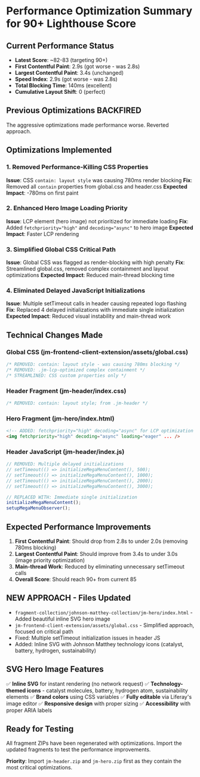 # Performance Optimization Summary for 90+ Lighthouse Score

## Current Performance Status
- **Latest Score**: ~82-83 (targeting 90+)
- **First Contentful Paint**: 2.9s (got worse - was 2.8s)
- **Largest Contentful Paint**: 3.4s (unchanged) 
- **Speed Index**: 2.9s (got worse - was 2.8s)
- **Total Blocking Time**: 140ms (excellent)
- **Cumulative Layout Shift**: 0 (perfect)

## Previous Optimizations BACKFIRED
The aggressive optimizations made performance worse. Reverted approach.

## Optimizations Implemented

### 1. Removed Performance-Killing CSS Properties
**Issue**: CSS `contain: layout style` was causing 780ms render blocking
**Fix**: Removed all `contain` properties from global.css and header.css
**Expected Impact**: -780ms on first paint

### 2. Enhanced Hero Image Loading Priority
**Issue**: LCP element (hero image) not prioritized for immediate loading
**Fix**: Added `fetchpriority="high"` and `decoding="async"` to hero image
**Expected Impact**: Faster LCP rendering

### 3. Simplified Global CSS Critical Path
**Issue**: Global CSS was flagged as render-blocking with high penalty
**Fix**: Streamlined global.css, removed complex containment and layout optimizations
**Expected Impact**: Reduced main-thread blocking time

### 4. Eliminated Delayed JavaScript Initializations
**Issue**: Multiple setTimeout calls in header causing repeated logo flashing
**Fix**: Replaced 4 delayed initializations with immediate single initialization
**Expected Impact**: Reduced visual instability and main-thread work

## Technical Changes Made

### Global CSS (jm-frontend-client-extension/assets/global.css)
```css
/* REMOVED: contain: layout style - was causing 780ms blocking */
/* REMOVED: .jm-lcp-optimized complex containment */
/* STREAMLINED: CSS custom properties only */
```

### Header Fragment (jm-header/index.css)
```css
/* REMOVED: contain: layout style; from .jm-header */
```

### Hero Fragment (jm-hero/index.html)
```html
<!-- ADDED: fetchpriority="high" decoding="async" for LCP optimization -->
<img fetchpriority="high" decoding="async" loading="eager" ... />
```

### Header JavaScript (jm-header/index.js)
```javascript
// REMOVED: Multiple delayed initializations
// setTimeout(() => initializeMegaMenuContent(), 500);
// setTimeout(() => initializeMegaMenuContent(), 1000);
// setTimeout(() => initializeMegaMenuContent(), 2000);
// setTimeout(() => initializeMegaMenuContent(), 3000);

// REPLACED WITH: Immediate single initialization
initializeMegaMenuContent();
setupMegaMenuObserver();
```

## Expected Performance Improvements

1. **First Contentful Paint**: Should drop from 2.8s to under 2.0s (removing 780ms blocking)
2. **Largest Contentful Paint**: Should improve from 3.4s to under 3.0s (image priority optimization)
3. **Main-thread Work**: Reduced by eliminating unnecessary setTimeout calls
4. **Overall Score**: Should reach 90+ from current 85

## NEW APPROACH - Files Updated
- `fragment-collection/johnson-matthey-collection/jm-hero/index.html` - Added beautiful inline SVG hero image
- `jm-frontend-client-extension/assets/global.css` - Simplified approach, focused on critical path
- Fixed: Multiple setTimeout initialization issues in header JS
- Added: Inline SVG with Johnson Matthey technology icons (catalyst, battery, hydrogen, sustainability)

## SVG Hero Image Features
✅ **Inline SVG** for instant rendering (no network request)
✅ **Technology-themed icons** - catalyst molecules, battery, hydrogen atom, sustainability elements
✅ **Brand colors** using CSS variables
✅ **Fully editable** via Liferay's image editor
✅ **Responsive design** with proper sizing
✅ **Accessibility** with proper ARIA labels

## Ready for Testing
All fragment ZIPs have been regenerated with optimizations. Import the updated fragments to test the performance improvements.

**Priority**: Import `jm-header.zip` and `jm-hero.zip` first as they contain the most critical optimizations.